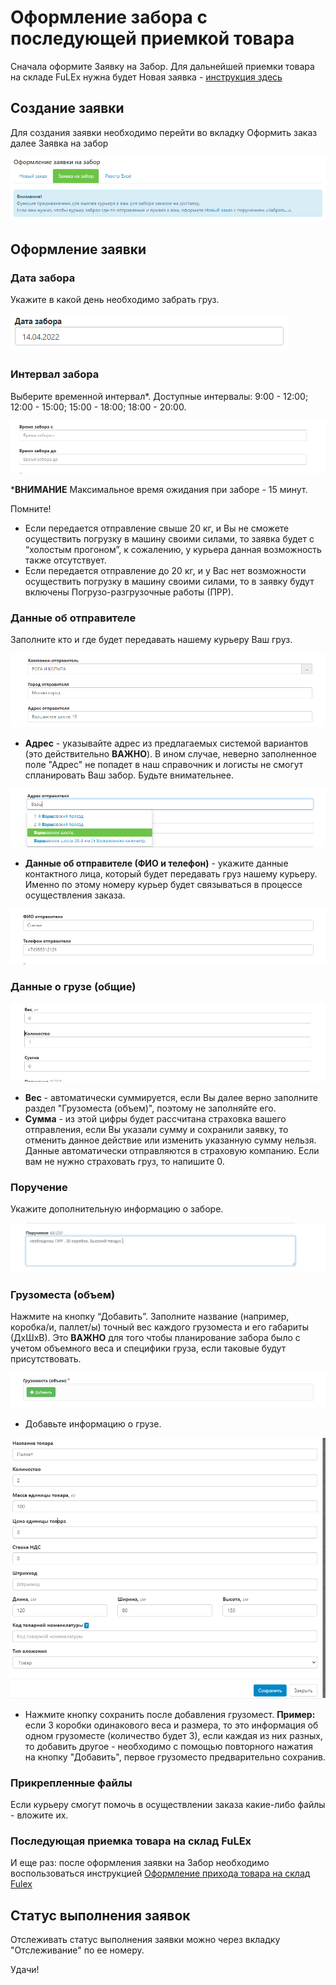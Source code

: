 # Оформление забора с последующей приемкой товара
Сначала оформите Заявку на Забор. Для дальнейшей приемки товара на складе FuLEx нужна будет Новая заявка - [инструкция здесь](invoice.md)

## Создание заявки
Для создания заявки необходимо перейти во вкладку Оформить заказ далее Заявка на забор

![reg_new](img/reg_new.png)

## Оформление заявки
### Дата забора
Укажите в какой день необходимо забрать груз.

![date](img/pick_up_date.png)

### Интервал забора
Выберите временной интервал*. 
Доступные интервалы: 
9:00 - 12:00; 12:00 - 15:00; 15:00 - 18:00; 18:00 - 20:00.

![interval](img/sampling_interval.png)

***ВНИМАНИЕ** Максимальное время ожидания при заборе - 15 минут. 

Помните!
- Если передается отправление свыше 20 кг, и Вы не сможете осуществить погрузку в машину своими силами, то заявка будет с “холостым прогоном”, к сожалению, у курьера данная возможность также отсутствует.
- Если передается отправление до 20 кг, и у Вас нет возможности осуществить погрузку в машину своими силами, то в заявку будут включены Погрузо-разгрузочные работы (ПРР).

### Данные об отправителе
Заполните кто и где будет передавать нашему курьеру Ваш груз.

![sender](img/sender_data.png)

* **Адрес** - указывайте адрес из предлагаемых системой вариантов (это действительно **ВАЖНО**). В ином случае, неверно заполненное поле "Адрес" не попадет в наш справочник и логисты не смогут спланировать Ваш забор. 
Будьте внимательнее.

![address](img/address.png)
* **Данные об отправителе (ФИО и телефон)** - укажите данные контактного лица, который будет передавать груз нашему курьеру. Именно по этому номеру курьер будет связываться в процессе осуществления заказа.

![sender](img/sender_data_2.png)  

### Данные о грузе (общие)

![cargo](img/cargo_data.png)
* **Вес** - автоматически суммируется, если Вы далее верно заполните раздел "Грузоместа (объем)", поэтому не заполняйте его.
* **Сумма** - из этой цифры будет рассчитана страховка вашего отправления, если Вы указали сумму и сохранили заявку, то отменить данное действие или изменить указанную сумму нельзя. Данные автоматически отправляются в страховую компанию. Если вам не нужно страховать груз, то напишите 0.

### Поручение
Укажите дополнительную информацию о заборе.

![assignment](img/assignment.png)
 
### Грузоместа (объем)
Нажмите на кнопку “Добавить”.
Заполните название (например, коробка/и, паллет/ы) точный вес каждого грузоместа и его габариты (ДхШхВ). Это **ВАЖНО** для того чтобы планирование забора было с учетом объемного веса и специфики груза, если таковые будут присутствовать. 

![cargo](img/cargo_spaces.png)

* Добавьте информацию о грузе. 

![cargo](img/cargo-spaces_data.png)
* Нажмите кнопку сохранить после добавления грузомест.
**Пример:** если 3 коробки одинакового веса и размера, то это информация об одном грузоместе (количество будет 3), если каждая из них разных, то добавить другое - необходимо с помощью повторного нажатия на кнопку "Добавить", первое грузоместо предварительно сохранив.

### Прикрепленные файлы
Если курьеру смогут помочь в осуществлении заказа какие-либо файлы - вложите их.

### Последующая приемка товара на склад FuLEx
И еще раз: после оформления заявки на Забор необходимо воспользоваться инструкцией [Оформление прихода товара на склад Fulex](invoice.md)

## Статус выполнения заявок
Отслеживать статус выполнения заявки можно через вкладку "Отслеживание" по ее номеру. 

Удачи!
